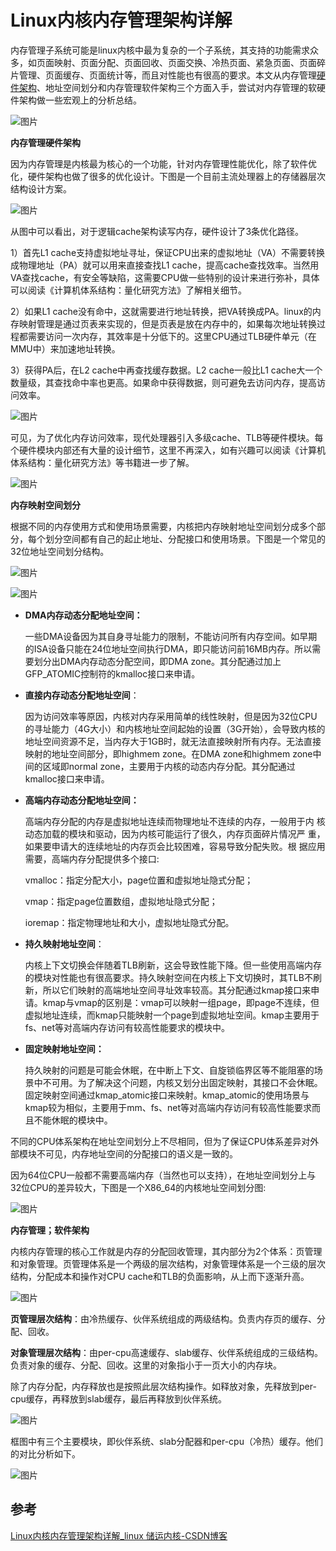 # Linux内核内存管理架构详解

内存管理子系统可能是linux内核中最为复杂的一个子系统，其支持的功能需求众多，如页面映射、页面分配、页面回收、页面交换、冷热页面、紧急页面、页面碎片管理、页面缓存、页面统计等，而且对性能也有很高的要求。本文从内存管理[硬件架构](https://so.csdn.net/so/search?q=%E7%A1%AC%E4%BB%B6%E6%9E%B6%E6%9E%84&spm=1001.2101.3001.7020)、地址空间划分和内存管理软件架构三个方面入手，尝试对内存管理的软硬件架构做一些宏观上的分析总结。

![图片](image/7b541cfbc3dbd898067929cb31be1bae.png)

 **内存管理硬件架构**

因为内存管理是内核最为核心的一个功能，针对内存管理性能优化，除了软件优化，硬件架构也做了很多的优化设计。下图是一个目前主流处理器上的存储器层次结构设计方案。

![图片](image/c84da03ad562bb89081c56d2708f8dfa.png)

从图中可以看出，对于逻辑cache架构读写内存，硬件设计了3条优化路径。

1）首先L1 cache支持虚拟地址寻址，保证CPU出来的虚拟地址（VA）不需要转换成物理地址（PA）就可以用来直接查找L1 cache，提高cache查找效率。当然用VA查找cache，有安全等缺陷，这需要CPU做一些特别的设计来进行弥补，具体可以阅读《计算机体系结构：量化研究方法》了解相关细节。

2）如果L1 cache没有命中，这就需要进行地址转换，把VA转换成PA。linux的内存映射管理是通过页表来实现的，但是页表是放在内存中的，如果每次地址转换过程都需要访问一次内存，其效率是十分低下的。这里CPU通过TLB硬件单元（在MMU中）来加速地址转换。

3）获得PA后，在L2 cache中再查找缓存数据。L2 cache一般比L1 cache大一个数量级，其查找命中率也更高。如果命中获得数据，则可避免去访问内存，提高访问效率。

![图片](image/7b68acde933b92e48655c5d4b8da5494.png)

 可见，为了优化内存访问效率，现代处理器引入多级cache、TLB等硬件模块。每个硬件模块内部还有大量的设计细节，这里不再深入，如有兴趣可以阅读《计算机体系结构：量化研究方法》等书籍进一步了解。

![图片](image/773f750fb6dda890a0ab0a588d75dabc.png)

**内存映射空间划分**

根据不同的内存使用方式和使用场景需要，内核把内存映射地址空间划分成多个部分，每个划分空间都有自己的起止地址、分配接口和使用场景。下图是一个常见的32位地址空间划分结构。

![图片](image/6595463cb9f67d1f5b913ba52a197de6.png)

![图片](image/de046cf86abc51f56d9a811197621681.png)

-   **DMA内存动态分配地址空间：**
    
    一些DMA设备因为其自身寻址能力的限制，不能访问所有内存空间。如早期的ISA设备只能在24位地址空间执行DMA，即只能访问前16MB内存。所以需要划分出DMA内存动态分配空间，即DMA zone。其分配通过加上GFP\_ATOMIC控制符的kmalloc接口来申请。
    
-   **直接内存动态分配地址空间**：
    
    因为访问效率等原因，内核对内存采用简单的线性映射，但是因为32位CPU的寻址能力（4G大小）和内核地址空间起始的设置（3G开始），会导致内核的地址空间资源不足，当内存大于1GB时，就无法直接映射所有内存。无法直接映射的地址空间部分，即highmem zone。在DMA zone和highmem zone中间的区域即normal zone，主要用于内核的动态内存分配。其分配通过kmalloc接口来申请。
    
-   **高端内存动态分配地址空间：**
    
    高端内存分配的内存是虚拟地址连续而物理地址不连续的内存，一般用于内  核动态加载的模块和驱动，因为内核可能运行了很久，内存页面碎片情况严  重，如果要申请大的连续地址的内存页会比较困难，容易导致分配失败。根  据应用需要，高端内存分配提供多个接口:
    

      vmalloc：指定分配大小，page位置和虚拟地址隐式分配；

      vmap：指定page位置数组，虚拟地址隐式分配；

      ioremap：指定物理地址和大小，虚拟地址隐式分配。

-   **持久映射地址空间**：
    
    内核上下文切换会伴随着TLB刷新，这会导致性能下降。但一些使用高端内存的模块对性能也有很高要求。持久映射空间在内核上下文切换时，其TLB不刷新，所以它们映射的高端地址空间寻址效率较高。其分配通过kmap接口来申请。kmap与vmap的区别是：vmap可以映射一组page，即page不连续，但虚拟地址连续，而kmap只能映射一个page到虚拟地址空间。kmap主要用于fs、net等对高端内存访问有较高性能要求的模块中。
    
-   **固定映射地址空间：**
    
    持久映射的问题是可能会休眠，在中断上下文、自旋锁临界区等不能阻塞的场景中不可用。为了解决这个问题，内核又划分出固定映射，其接口不会休眠。固定映射空间通过kmap\_atomic接口来映射。kmap\_atomic的使用场景与kmap较为相似，主要用于mm、fs、net等对高端内存访问有较高性能要求而且不能休眠的模块中。
    

不同的CPU体系架构在地址空间划分上不尽相同，但为了保证CPU体系差异对外部模块不可见，内存地址空间的分配接口的语义是一致的。

因为64位CPU一般都不需要高端内存（当然也可以支持），在地址空间划分上与32位CPU的差异较大，下图是一个X86\_64的内核地址空间划分图:

![图片](image/07be260803b8638302448a8a8f0baf6d.png)

**内存管理；软件架构**                   

内核内存管理的核心工作就是内存的分配回收管理，其内部分为2个体系：页管理和对象管理。页管理体系是一个两级的层次结构，对象管理体系是一个三级的层次结构，分配成本和操作对CPU cache和TLB的负面影响，从上而下逐渐升高。

![图片](image/908bf3c563db6986abab32829a6de36e.png)

**页管理层次结构**：由冷热缓存、伙伴系统组成的两级结构。负责内存页的缓存、分配、回收。

**对象管理层次结构**：由per-cpu高速缓存、slab缓存、伙伴系统组成的三级结构。负责对象的缓存、分配、回收。这里的对象指小于一页大小的内存块。

除了内存分配，内存释放也是按照此层次结构操作。如释放对象，先释放到per-cpu缓存，再释放到slab缓存，最后再释放到伙伴系统。

![图片](image/cb8dcf56911a8f60705e36ef538e7d46.png)

框图中有三个主要模块，即伙伴系统、slab分配器和per-cpu（冷热）缓存。他们的对比分析如下。

![图片](image/9d13d9dd7161e93276ca0f49d4e74646.png)

## 参考

[Linux内核内存管理架构详解_linux 储运内核-CSDN博客](https://blog.csdn.net/huanxiajioabu/article/details/136477862?ops_request_misc=&request_id=&biz_id=102&utm_term=详解Linux内核内存管理架构&utm_medium=distribute.pc_search_result.none-task-blog-2~all~sobaiduweb~default-0-136477862.142^v100^pc_search_result_base5&spm=1018.2226.3001.4187)